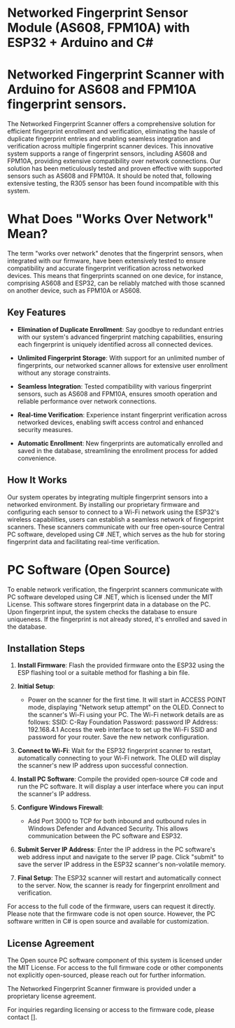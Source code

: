 # Networked Fingerprint Sensor Module (AS608, FPM10A) with ESP32 + Arduino and C#

# Networked Fingerprint Scanner with Arduino for AS608 and FPM10A fingerprint sensors.

The Networked Fingerprint Scanner offers a comprehensive solution for efficient fingerprint enrollment and verification, eliminating the hassle of duplicate fingerprint entries and enabling seamless integration and verification across multiple fingerprint scanner devices. This innovative system supports a range of fingerprint sensors, including AS608 and FPM10A, providing extensive compatibility over network connections.
Our solution has been meticulously tested and proven effective with supported sensors such as AS608 and FPM10A. It should be noted that, following extensive testing, the R305 sensor has been found incompatible with this system.

# What Does "Works Over Network" Mean?
The term "works over network" denotes that the fingerprint sensors, when integrated with our firmware, have been extensively tested to ensure compatibility and accurate fingerprint verification across networked devices. This means that fingerprints scanned on one device, for instance, comprising AS608 and ESP32, can be reliably matched with those scanned on another device, such as FPM10A or AS608.

## Key Features

- **Elimination of Duplicate Enrollment**: Say goodbye to redundant entries with our system's advanced fingerprint matching capabilities, ensuring each fingerprint is uniquely identified across all connected devices.

- **Unlimited Fingerprint Storage**: With support for an unlimited number of fingerprints, our networked scanner allows for extensive user enrollment without any storage constraints.

- **Seamless Integration**: Tested compatibility with various fingerprint sensors, such as AS608 and FPM10A, ensures smooth operation and reliable performance over network connections.

- **Real-time Verification**: Experience instant fingerprint verification across networked devices, enabling swift access control and enhanced security measures.

- **Automatic Enrollment**: New fingerprints are automatically enrolled and saved in the database, streamlining the enrollment process for added convenience.

## How It Works

Our system operates by integrating multiple fingerprint sensors into a networked environment. By installing our proprietary firmware and configuring each sensor to connect to a Wi-Fi network using the ESP32's wireless capabilities, users can establish a seamless network of fingerprint scanners. These scanners communicate with our free open-source Central PC software, developed using C# .NET, which serves as the hub for storing fingerprint data and facilitating real-time verification.

# PC Software (Open Source)
To enable network verification, the fingerprint scanners communicate with PC software developed using C# .NET, which is licensed under the MIT License. This software stores fingerprint data in a database on the PC. Upon fingerprint input, the system checks the database to ensure uniqueness. If the fingerprint is not already stored, it's enrolled and saved in the database.

## Installation Steps

1. **Install Firmware**: Flash the provided firmware onto the ESP32 using the ESP flashing tool or a suitable method for flashing a bin file.

2. **Initial Setup**:
   - Power on the scanner for the first time. It will start in ACCESS POINT mode, displaying "Network setup attempt" on the OLED.
   Connect to the scanner's Wi-Fi using your PC. The Wi-Fi network details are as follows:
   SSID: C-Ray Foundation
   Password: password
   IP Address: 192.168.4.1
   Access the web interface to set up the Wi-Fi SSID and password for your router.
   Save the new network configuration.

3. **Connect to Wi-Fi**: Wait for the ESP32 fingerprint scanner to restart, automatically connecting to your Wi-Fi network. The OLED will display the scanner's new IP address upon successful connection.

4. **Install PC Software**: Compile the provided open-source C# code and run the PC software. It will display a user interface where you can input the scanner's IP address.

5. **Configure Windows Firewall**:
   - Add Port 3000 to TCP for both inbound and outbound rules in Windows Defender and Advanced Security. This allows communication between the PC software and ESP32.

6. **Submit Server IP Address**: Enter the IP address in the PC software's web address input and navigate to the server IP page. Click "submit" to save the server IP address in the ESP32 scanner's non-volatile memory.

7. **Final Setup**: The ESP32 scanner will restart and automatically connect to the server. Now, the scanner is ready for fingerprint enrollment and verification.

For access to the full code of the firmware, users can request it directly. Please note that the firmware code is not open source. However, the PC software written in C# is open source and available for customization.

## License Agreement

The Open source PC software component of this system is licensed under the MIT License. For access to the full firmware code or other components not explicitly open-sourced, please reach out for further information.

The Networked Fingerprint Scanner firmware is provided under a proprietary license agreement. 

For inquiries regarding licensing or access to the firmware code, please contact [].

